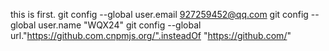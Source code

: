 this is first.
git config --global user.email 927259452@qq.com
git config --global user.name "WQX24"
git config --global url."https://github.com.cnpmjs.org/".insteadOf "https://github.com/"
